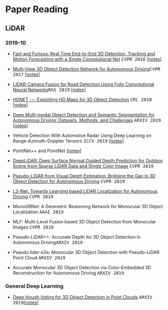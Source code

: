# Paper Reading
## LiDAR
### 2019-10
- [Fast and Furious: Real Time End-to-End 3D Detection, Tracking and Motion Forecasting with a Single Convolutional Net](http://openaccess.thecvf.com/content_cvpr_2018/papers/Luo_Fast_and_Furious_CVPR_2018_paper.pdf) <kbd>CVPR 2018</kbd> [[notes]](notes/papers/fast_and_furious.md)

- [Multi-View 3D Object Detection Network for Autonomous Driving](http://openaccess.thecvf.com/content_cvpr_2017/papers/Chen_Multi-View_3D_Object_CVPR_2017_paper.pdf)<kbd>CVPR 2017</kbd> [[notes]](notes/papers/MV3D.md	)

- [LIDAR-Camera Fusion for Road Detection Using Fully Convolutional Neural Networks](https://arxiv.org/pdf/1809.07941.pdf)<kbd>RAS 2019</kbd> [[notes]](notes/papers/lidar_camera_fusion_road_detection.md)

- [HDNET --- Exploiting HD Maps for 3D Object Detection](http://proceedings.mlr.press/v87/yang18b/yang18b.pdf) <kbd>CRL 2018</kbd> [[notes]](notes/papers/hd_map_detection.md)

- [Deep Multi-modal Object Detection and Semantic Segmentation for Autonomous Driving: Datasets, Methods, and Challenges](https://arxiv.org/pdf/1902.07830.pdf) <kbd>ARXIV 2019</kbd> [[notes]](notes/papers/survey_datasets_methods_challange.md)

- Vehicle Detection With Automotive Radar Using Deep Learning on Range-Azimuth-Doppler Tensors <kbd>ICCV 2019</kbd> [[notes]](notes/papers/qualcomm_radar.md)

- PointNet++ and PointNet [[notes]](notes/papers/pointnet_plus.md)

- [DeepLiDAR: Deep Surface Normal Guided Depth Prediction for Outdoor Scene from Sparse LiDAR Data and Single Color Image](http://openaccess.thecvf.com/content_CVPR_2019/papers/Qiu_DeepLiDAR_Deep_Surface_Normal_Guided_Depth_Prediction_for_Outdoor_Scene_CVPR_2019_paper.pdf) <kbd>CVPR 2019</kbd>

- [Pseudo-LiDAR from Visual Depth Estimation: Bridging the Gap in 3D Object Detection for Autonomous Driving](http://openaccess.thecvf.com/content_CVPR_2019/papers/Wang_Pseudo-LiDAR_From_Visual_Depth_Estimation_Bridging_the_Gap_in_3D_CVPR_2019_paper.pdf) <kbd>CVPR 2019</kbd>

- [L3-Net: Towards Learning based LiDAR Localization for Autonomous Driving](http://openaccess.thecvf.com/content_CVPR_2019/papers/Lu_L3-Net_Towards_Learning_Based_LiDAR_Localization_for_Autonomous_Driving_CVPR_2019_paper.pdf) <kbd>CVPR 2019</kbd> 

- MonoGRNet: A Geometric Reasoning Network for Monocular 3D Object Localization <kbd>AAAI 2019</kbd>

- MLF: Multi-Level Fusion based 3D Object Detection from Monocular Images <kbd>CVPR 2018</kbd>

- Pseudo-LiDAR++: Accurate Depth for 3D Object Detection in Autonomous Driving<kbd>ARXIV 2019</kbd>

- Pseudo lidar-e2e: Monocular 3D Object Detection with Pseudo-LiDAR Point Cloud <kbd>ARXIV 2019</kbd>



- Accurate Monocular 3D Object Detection via Color-Embedded 3D Reconstruction for Autonomous Driving <kbd>ARXIV 2019</kbd>





### General Deep Learning
- [Deep Hough Voting for 3D Object Detection in Point Clouds](https://arxiv.org/pdf/1904.09664.pdf) <kbd>ARXIV 2019</kbd>[[notes]](notes/papers/hough_voting_3D_detection_point_clouds.md	)
 
